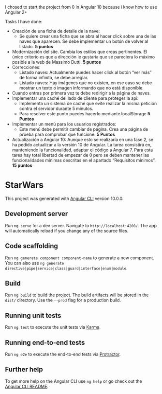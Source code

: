 I chosed to start the project from 0 in Angular 10 because i know how to use Angular 2+

Tasks I have done:

- Creación de una ficha de detalle de la nave:
  - Se quiere crear una ficha que se abra al hacer click sobre una de las naves que aparecen. Se debe implementar un botón de volver al listado. **5 puntos**
- Modernización del site. Cambia los estilos que creas pertinentes. El único criterio es que a  dirección le gustaría que se pareciera lo máximo posible a la web de Massimo Dutti. **5 puntos**
- Correcciones:
  - Listado naves: Actualmente puedes hacer click al botón “ver más” de forma infinita, se debe arreglar.
  - Listado naves: Hay imágenes que no existen, en ese caso se debe mostrar un texto o imagen informando que no está disponible.
- Cuando entras por primera vez te debe redirigir a la página de naves.
- Implementar una caché del lado de cliente para proteger la api:
  - Implementa un sistema de caché que evite realizar la misma petición contra el servidor durante 5 minutos.
  - Para resolver este punto puedes hacerlo mediante localStorage **5 Puntos**
- Implementar un menú para los usuarios registrados:
   - Este menú debe permitir cambiar de página. Crea una página de prueba para comprobar que funcione. **5 Puntos**
- Actualización a Angular 10: Aunque esto se realizaría en una fase 2, se ha pedido actualizar a la versión 10 de Angular.  La tarea consistirá en, manteniendo la funcionalidad, adaptar el código a Angular 7. Para esta tarea hay total libertad de empezar de 0 pero se deben mantener las funcionalidades mínimas descritas en el apartado “Requisitos mínimos”. **15 puntos**




# StarWars

This project was generated with [Angular CLI](https://github.com/angular/angular-cli) version 10.0.0.

## Development server

Run `ng serve` for a dev server. Navigate to `http://localhost:4200/`. The app will automatically reload if you change any of the source files.

## Code scaffolding

Run `ng generate component component-name` to generate a new component. You can also use `ng generate directive|pipe|service|class|guard|interface|enum|module`.

## Build

Run `ng build` to build the project. The build artifacts will be stored in the `dist/` directory. Use the `--prod` flag for a production build.

## Running unit tests

Run `ng test` to execute the unit tests via [Karma](https://karma-runner.github.io).

## Running end-to-end tests

Run `ng e2e` to execute the end-to-end tests via [Protractor](http://www.protractortest.org/).

## Further help

To get more help on the Angular CLI use `ng help` or go check out the [Angular CLI README](https://github.com/angular/angular-cli/blob/master/README.md).
